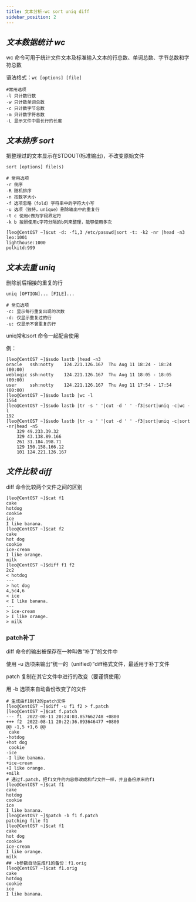```yaml
---
title: 文本分析-wc sort uniq diff
sidebar_position: 2
---
```


## *文本数据统计 wc*

wc 命令可用于统计文件文本及标准输入文本的行总数、单词总数、字节总数和字符总数

语法格式：`wc [options] [file]`

```shell
#常用选项
-l 只计数行数 
-w 只计数单词总数 
-c 只计数字节总数 
-m 只计数字符总数 
-L 显示文件中最长行的长度
```



## *文本排序 sort*

把整理过的文本显示在STDOUT(标准输出)，不改变原始文件

`sort [options] file(s)`

```shell
# 常用选项
-r 倒序
-R 随机排序
-n 按数字大小
-f 选项忽略（fold）字符串中的字符大小写
-u 选项（独特，unique）删除输出中的重复行
-t c 使用c做为字段界定符
-k b 按照使用c字符分隔的b列来整理，能够使用多次
```

```shell
[leo@CentOS7 ~]$cut -d: -f1,3 /etc/passwd|sort -t: -k2 -nr |head -n3
leo:1001
lighthouse:1000
polkitd:999
```



## *文本去重 uniq*

删除前后相接的重复的行

`uniq [OPTION]... [FILE]...`

```shell
# 常见选项
-c: 显示每行重复出现的次数
-d: 仅显示重复过的行
-u: 仅显示不曾重复的行
```

uniq常和sort 命令一起配合使用

例：

```shell
[leo@CentOS7 ~]$sudo lastb |head -n3
oracle   ssh:notty    124.221.126.167  Thu Aug 11 18:24 - 18:24  (00:00)    
weblogic ssh:notty    124.221.126.167  Thu Aug 11 18:05 - 18:05  (00:00)    
user     ssh:notty    124.221.126.167  Thu Aug 11 17:54 - 17:54  (00:00) 
[leo@CentOS7 ~]$sudo lastb |wc -l
1564
[leo@CentOS7 ~]$sudo lastb |tr -s ' '|cut -d ' ' -f3|sort|uniq -c|wc -l
192
[leo@CentOS7 ~]$sudo lastb |tr -s ' '|cut -d ' ' -f3|sort|uniq -c|sort -nr|head -n5
    329 49.233.39.32
    329 43.138.89.166
    261 31.184.198.71
    129 150.158.166.12
    101 124.221.126.167
```

## *文件比较 diff*

diff 命令比较两个文件之间的区别

```shell
[leo@CentOS7 ~]$cat f1
cake
hotdog
cookie
ice
I like banana.
[leo@CentOS7 ~]$cat f2
cake
hot dog
cookie
ice-cream
I like orange.
milk
[leo@CentOS7 ~]$diff f1 f2
2c2
< hotdog
---
> hot dog
4,5c4,6
< ice
< I like banana.
---
> ice-cream
> I like orange.
> milk
```

### patch补丁

diff 命令的输出被保存在一种叫做“补丁”的文件中 

使用 -u 选项来输出“统一的（unified）”diff格式文件，最适用于补丁文件 

patch 复制在其它文件中进行的改变（要谨慎使用） 

用 -b 选项来自动备份改变了的文件

```shell
# 生成由f1到f2的patch文件
[leo@CentOS7 ~]$diff -u f1 f2 > f.patch
[leo@CentOS7 ~]$cat f.patch 
--- f1	2022-08-11 20:24:03.857662748 +0800
+++ f2	2022-08-11 20:22:36.093646477 +0800
@@ -1,5 +1,6 @@
 cake
-hotdog
+hot dog
 cookie
-ice
-I like banana.
+ice-cream
+I like orange.
+milk
# 通过f.patch，把f1文件的内容修改成和f2文件一样，并且备份原来的f1
[leo@CentOS7 ~]$cat f1
cake
hotdog
cookie
ice
I like banana.
[leo@CentOS7 ~]$patch -b f1 f.patch
patching file f1
[leo@CentOS7 ~]$cat f1
cake
hot dog
cookie
ice-cream
I like orange.
milk
## -b参数自动生成f1的备份：f1.orig
[leo@CentOS7 ~]$cat f1.orig 
cake
hotdog
cookie
ice
I like banana.
```


